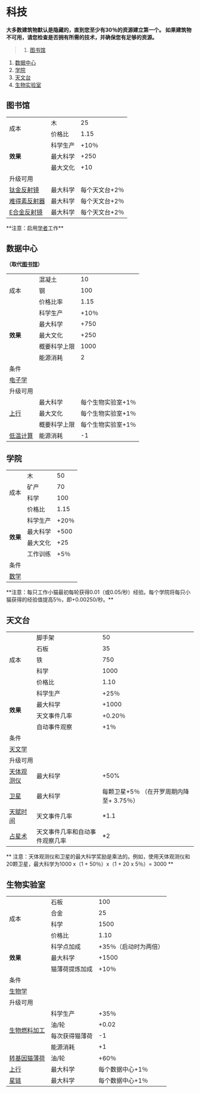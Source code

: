 # 科技
**大多数建筑物默认是隐藏的，直到您至少有30％的资源建立第一个。 如果建筑物不可用，请您检查是否拥有所需的技术，并确保您有足够的资源。**

>1. [图书馆](#图书馆 "图书馆")
1. [数据中心](#数据中心 "数据中心")
1. [学院](#学院 "学院")
1. [天文台](#天文台 "天文台")
1. [生物实验室](#生物实验室 "生物实验室")


## 图书馆
<table class="wikitable">
	<tbody>
		<tr>
			<td rowspan="2">
							成本
			</td>
			<td >
							木
			</td>
			<td >
							25
			</td>
		</tr>
		<tr>
			<td >
						价格比
			</td>
			<td >
						1.15
			</td>
		</tr>
		<tr>
			<td rowspan="3">
				<strong>
							效果
				</strong>
			</td>
			<td >
						科学生产
			</td>
			<td >
						+10％
			</td>
		</tr>
		<tr>
			<td >
						最大科学
			</td>
			<td >
						+250
			</td>
		</tr>
		<tr>
			<td >
						最大文化
			</td>
			<td >
						+10
			</td>
		</tr>
		<tr>
			<td colspan="3">
						升级可用
			</td>
		</tr>
		<tr>
			<td>
				<a href="?file=001-猫咪百科/04-作坊/01-升级#钛金反射镜">
							钛金反射镜
				</a>
			</td>
			<td >
						最大科学
			</td>
			<td >
						每个天文台+2％
			</td>
		</tr>
		<tr>
			<td>
				<a href="?file=001-猫咪百科/04-作坊/01-升级#难得素反射器">
							难得素反射器
				</a>
			</td>
			<td >
						最大科学
			</td>
			<td >
						每个天文台+2％
			</td>
		</tr>
		<tr>
			<td>
				<a href="?file=001-猫咪百科/04-作坊/01-升级#E合金反射镜">
							E合金反射镜
				</a>
			</td>
			<td >
						最大科学
			</td>
			<td >
						每个天文台+2％
			</td>
		</tr>
	</tbody>
</table>
**注意：启用<a href="?file=001-猫咪百科/02-村庄#学者">学者</a>工作**

## 数据中心

**（取代<a href="?file=001-猫咪百科/01-建筑物/03-科技建筑#图书馆">图书馆</a>）**
<table class="wikitable">
	<tbody>
		<tr>
			<td rowspan="3" >
							成本
			</td>
			<td>
							混凝土
			</td>
			<td>
							10
			</td>
		</tr>
		<tr>
			<td>
						钢
			</td>
			<td>
						100
			</td>
		</tr>
		<tr>
			<td>
						价格比率
			</td>
			<td>
						1.15
			</td>
		</tr>
		<tr>
			<td rowspan="5">
				<strong>
							效果
				</strong>
			</td>
			<td >
						科学生产
			</td>
			<td >
						+10％
			</td>
		</tr>
		<tr>
			<td >
						最大科学
			</td>
			<td >
						+750
			</td>
		</tr>
		<tr>
			<td >
						最大文化
			</td>
			<td >
						+250
			</td>
		</tr>
		<tr>
			<td >
						概要科学上限
			</td>
			<td >
						1000
			</td>
		</tr>
		<tr>
			<td >
						能源消耗
			</td>
			<td >
						2
			</td>
		</tr>
		<tr>
			<td colspan="3" >
						条件
			</td>
		</tr>
		<tr>
			<td colspan="3">
				<a href="?file=001-猫咪百科/03-科技/01-科技#电子学">
							电子学
				</a>
			</td>
		</tr>
		<tr>
			<td colspan="3" >
						升级可用
			</td>
		</tr>
		<tr>
			<td rowspan="3">
				<a href="?file=001-猫咪百科/04-作坊/01-升级#上行">
							上行
				</a>
			</td>
			<td>
						最大科学
			</td>
			<td>
						每个生物实验室+1％
			</td>
		</tr>
		<tr>
			<td>
						最大文化
			</td>
			<td>
						每个生物实验室+1％
			</td>
		</tr>
		<tr>
			<td>
						概要科学上限
			</td>
			<td>
						每个生物实验室+1％
			</td>
		</tr>
		<tr>
			<td>
				<a href="?file=001-猫咪百科/04-作坊/01-升级#低温计算">
							低温计算
				</a>
			</td>
			<td>
						能源消耗
			</td>
			<td>
						-1
			</td>
		</tr>
	</tbody>
</table>

## 学院
<table class="wikitable">
	<tbody>
		<tr>
			<td rowspan="4">
							成本
			</td>
			<td >
							木
			</td>
			<td >
							50
			</td>
		</tr>
		<tr>
			<td >
						矿产
			</td>
			<td >
						70
			</td>
		</tr>
		<tr>
			<td >
						科学
			</td>
			<td >
						100
			</td>
		</tr>
		<tr>
			<td >
						价格比
			</td>
			<td >
						1.15
			</td>
		</tr>
		<tr>
			<td rowspan="4">
				<strong>
							效果
				</strong>
			</td>
			<td >
						科学生产
			</td>
			<td >
						+20％
			</td>
		</tr>
		<tr>
			<td >
						最大科学
			</td>
			<td >
						+500
			</td>
		</tr>
		<tr>
			<td >
						最大文化
			</td>
			<td >
						+25
			</td>
		</tr>
		<tr>
			<td >
						工作训练
			</td>
			<td >
						+5％
			</td>
		</tr>
		<tr>
			<td colspan="3">
						条件
			</td>
		</tr>
		<tr>
			<td colspan="3">
				<a href="?file=001-猫咪百科/03-科技/01-科技#数学">
							数学
				</a>
			</td>
		</tr>
	</tbody>
</table>
**注意：每只工作小猫最初每轮获得0.01（或0.05/秒）经验。每个学院将每只小猫获得的经验值提高5％，即+0.00250/秒。**

## 天文台
<table class="wikitable">
	<tbody>
		<tr>
			<td rowspan="5">
							成本
			</td>
			<td >
							脚手架
			</td>
			<td >
							50
			</td>
		</tr>
		<tr>
			<td >
						石板
			</td>
			<td >
						35
			</td>
		</tr>
		<tr>
			<td >
						铁
			</td>
			<td >
						750
			</td>
		</tr>
		<tr>
			<td >
						科学
			</td>
			<td >
						1000
			</td>
		</tr>
		<tr>
			<td >
						价格比
			</td>
			<td >
						1.10
			</td>
		</tr>
		<tr>
			<td rowspan="4">
				<strong>
							效果
				</strong>
			</td>
			<td >
						科学生产
			</td>
			<td >
						+25％
			</td>
		</tr>
		<tr>
			<td >
						最大科学
			</td>
			<td >
						+1000
			</td>
		</tr>
		<tr>
			<td >
						天文事件几率
			</td>
			<td >
						+0.20％
			</td>
		</tr>
		<tr>
			<td >
						自动事件观察
			</td>
			<td >
						+1％
			</td>
		</tr>
		<tr>
			<td colspan="3">
						条件
			</td>
		</tr>
		<tr>
			<td colspan="3">
				<a href="?file=001-猫咪百科/03-科技/01-科技#天文学">
							天文学
				</a>
			</td>
		</tr>
		<tr>
			<td colspan="3">
						升级可用
			</td>
		</tr>
		<tr>
			<td>
				<a href="?file=001-猫咪百科/04-作坊/01-升级#天体观测仪">
							天体观测仪
				</a>
			</td>
			<td >
						最大科学
			</td>
			<td >
						+50%
			</td>
		</tr>
		<tr>
			<td>
				<a href="?file=001-猫咪百科/04-作坊/01-升级#卫星导航">
							卫星
				</a>
			</td>
			<td >
						最大科学
			</td>
			<td >
						每颗卫星+5％ （在开罗周期内降至+ 3.75％）
			</td>
		</tr>
		<tr>
			<td>
				<a href="?file=001-猫咪百科/03-科技/02-玄学#天赋时间">
							天赋时间
				</a>
			</td>
			<td >
						天文事件几率
			</td>
			<td >
						*1.1
			</td>
		</tr>
		<tr>
			<td>
				<a href="?file=001-猫咪百科/03-科技/02-玄学#占星术">
							占星术
				</a>
			</td>
			<td >
						天文事件几率和自动事件观察几率
			</td>
			<td >
						*2
			</td>
		</tr>
	</tbody>
</table>
** 注意：天体观测仪和卫星的最大科学奖励是乘法的。例如，使用天体观测仪和20颗卫星，最大科学为1000 x（1 + 50％）x（1 + 20 x 5％）= 3000 **

## 生物实验室
<table class="wikitable">
	<tbody>
		<tr>
			<td rowspan="4">
							成本
			</td>
			<td >
							石板
			</td>
			<td >
							100
			</td>
		</tr>
		<tr>
			<td >
						合金
			</td>
			<td >
						25
			</td>
		</tr>
		<tr>
			<td >
						科学
			</td>
			<td >
						1500
			</td>
		</tr>
		<tr>
			<td >
						价格比
			</td>
			<td >
						1.10
			</td>
		</tr>
		<tr>
			<td rowspan="3">
				<strong>
							效果
				</strong>
			</td>
			<td >
						科学点加成
			</td>
			<td >
						+35％（启动时为两倍）
			</td>
		</tr>
		<tr>
			<td >
						最大科学
			</td>
			<td >
						+1500
			</td>
		</tr>
		<tr>
			<td >
						猫薄荷提炼加成
			</td>
			<td >
						+10％
			</td>
		</tr>
		<tr>
			<td colspan="3">
						条件
			</td>
		</tr>
		<tr>
			<td colspan="3">
				<a href="?file=001-猫咪百科/03-科技/01-科技#生物学">
							生物学
				</a>
			</td>
		</tr>
		<tr>
			<td colspan="3">
						升级可用
			</td>
		</tr>
		<tr>
			<td rowspan="4">
				<a href="?file=001-猫咪百科/04-作坊/01-升级#生物燃料加工">
							生物燃料加工
				</a>
			</td>
			<td >
						科学生产
			</td>
			<td colspan="1">
						+35％
			</td>
		</tr>
		<tr>
			<td >
						油/轮
			</td>
			<td >
						+0.02
			</td>
		</tr>
		<tr>
			<td >
						每次获得猫薄荷
			</td>
			<td >
						-1
			</td>
		</tr>
		<tr>
			<td >
						能源消耗
			</td>
			<td >
						+1
			</td>
		</tr>
		<tr>
			<td>
				<a href="?file=001-猫咪百科/04-作坊/01-升级#转基因猫薄荷">
							转基因猫薄荷
				</a>
			</td>
			<td >
						油/轮
			</td>
			<td >
						+60％
			</td>
		</tr>
		<tr>
			<td>
				<a href="?file=001-猫咪百科/04-作坊/01-升级#上行">
							上行
				</a>
			</td>
			<td >
						最大科学
			</td>
			<td >
						每个数据中心+1％
			</td>
		</tr>
		<tr>
			<td>
				<a href="?file=001-猫咪百科/04-作坊/01-升级#星链">
							星链
				</a>
			</td>
			<td >
						最大科学
			</td>
			<td >
						每个数据中心+1％
			</td>
		</tr>
	</tbody>
</table>
